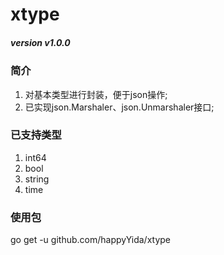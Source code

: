 # xtype

##### version v1.0.0

### 简介
1) 对基本类型进行封装，便于json操作;
2) 已实现json.Marshaler、json.Unmarshaler接口;


### 已支持类型
1) int64
2) bool
3) string
4) time

### 使用包
go get -u github.com/happyYida/xtype